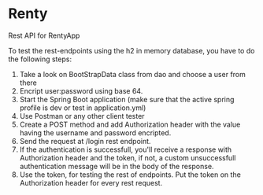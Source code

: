 # Renty
Rest API for RentyApp

To test the rest-endpoints using the h2 in memory database, you have to do the following steps:
1. Take a look on BootStrapData class from dao and choose a user from there
2. Encript user:password using base 64.
3. Start the Spring Boot application (make sure that the active spring profile is dev or test in application.yml)
4. Use Postman or any other client tester
5. Create a POST method and add Authorization header with the value having the username and password encripted.
6. Send the request at /login rest endpoint.
7. If the authentication is successfull, you'll receive a response with Authorization header and the token, if not, a custom unsuccessfull authentication message will be in the body of the response.
8. Use the token, for testing the rest of endpoints. Put the token on the Authorization header for every rest request.

